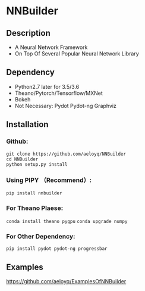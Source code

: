 NNBuilder
===========
## Description
* A Neural Network Framework
* On Top Of Several Popular Neural Network Library
## Dependency
* Python2.7 later for 3.5/3.6
* Theano/Pytorch/Tensorflow/MXNet
* Bokeh
* Not Necessary: Pydot Pydot-ng Graphviz
## Installation
### Github:
`git clone https://github.com/aeloyq/NNBuilder`<br />
`cd NNBuilder`<br />
`python setup.py install`
### Using PIPY （Recommend）:
`pip install nnbuilder`
### For Theano Plaese:
`conda install theano pygpu`
`conda upgrade numpy`
### For Other Dependency:
`pip install pydot pydot-ng progressbar`
## Examples
https://github.com/aeloyq/ExamplesOfNNBuilder

